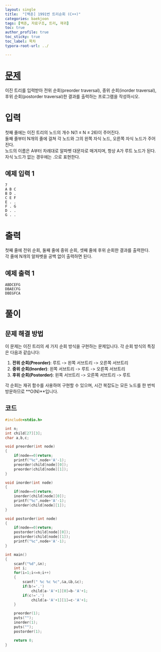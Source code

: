 ```yaml
---
layout: single
title:  "[백준] 1991번 트리순회 (C++)"
categories: baekjoon
tags: [백준, 자료구조, 트리, 재귀]
toc: true
author_profile: true
toc_sticky: true
toc_label: 목차
typora-root-url: ../

---
```


# [문제](https://www.acmicpc.net/problem/1991)

이진 트리를 입력받아 전위 순회(preorder traversal), 중위 순회(inorder traversal), 후위 순회(postorder traversal)한 결과를 출력하는 프로그램을 작성하시오.

# 입력

첫째 줄에는 이진 트리의 노드의 개수 N(1 ≤ N ≤ 26)이 주어진다.  
둘째 줄부터 N개의 줄에 걸쳐 각 노드와 그의 왼쪽 자식 노드, 오른쪽 자식 노드가 주어진다.  
노드의 이름은 A부터 차례대로 알파벳 대문자로 매겨지며, 항상 A가 루트 노드가 된다.  
자식 노드가 없는 경우에는 .으로 표현한다.

## 예제 입력 1
```
7
A B C
B D .
C E F
E . .
F . G
D . .
G . .
```

# 출력

첫째 줄에 전위 순회, 둘째 줄에 중위 순회, 셋째 줄에 후위 순회한 결과를 출력한다.  
각 줄에 N개의 알파벳을 공백 없이 출력하면 된다.

## 예제 출력 1
```
ABDCEFG
DBAECFG
DBEGFCA
```

# 풀이

## 문제 해결 방법

이 문제는 이진 트리의 세 가지 순회 방식을 구현하는 문제입니다. 각 순회 방식의 특징은 다음과 같습니다:

1. **전위 순회(Preorder)**: 루트 -> 왼쪽 서브트리 -> 오른쪽 서브트리
2. **중위 순회(Inorder)**: 왼쪽 서브트리 -> 루트 -> 오른쪽 서브트리
3. **후위 순회(Postorder)**: 왼쪽 서브트리 -> 오른쪽 서브트리 -> 루트

각 순회는 재귀 함수를 사용하여 구현할 수 있으며, 시간 복잡도는 모든 노드를 한 번씩 방문하므로 **O(N)**입니다.

## 코드

```c++
#include<stdio.h>

int n;
int child[27][3];
char a,b,c;

void preorder(int node)
{
    if(node==0)return;
    printf("%c",node+'A'-1);
    preorder(child[node][0]);
    preorder(child[node][1]);
}

void inorder(int node)
{
    if(node==0)return;
    inorder(child[node][0]);
    printf("%c",node+'A'-1);
    inorder(child[node][1]);
}

void postorder(int node)
{
    if(node==0)return;
    postorder(child[node][0]);
    postorder(child[node][1]);
    printf("%c",node+'A'-1);
}

int main()
{
    scanf("%d",&n);
    int i;
    for(i=1;i<=n;i++)
    {
        scanf(" %c %c %c",&a,&b,&c);
        if(b!='.')
            child[a-'A'+1][0]=b-'A'+1;
        if(c!='.')
            child[a-'A'+1][1]=c-'A'+1;
    }

    preorder(1);
    puts("");
    inorder(1);
    puts("");
    postorder(1);

    return 0;
}
```

